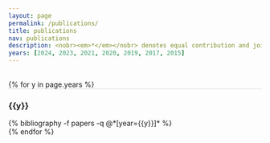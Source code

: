 ```yaml
---
layout: page
permalink: /publications/
title: publications
nav: publications
description: <nobr><em>*</em></nobr> denotes equal contribution and joint lead authorship.
years: [2024, 2023, 2021, 2020, 2019, 2017, 2015]
---
```

<br/>
{% for y in page.years %}
  <div class="row m-0 p-0" style="border-top: 1px solid #ddd; flex-direction: row-reverse;">
    <div class="col-sm-1 mt-2 p-0 pr-1">
      <h3 class="bibliography-year">{{y}}</h3>
    </div>
    <div class="col-sm-11 p-0">
      {% bibliography -f papers -q @*[year={{y}}]* %}
    </div>
  </div>
{% endfor %}
